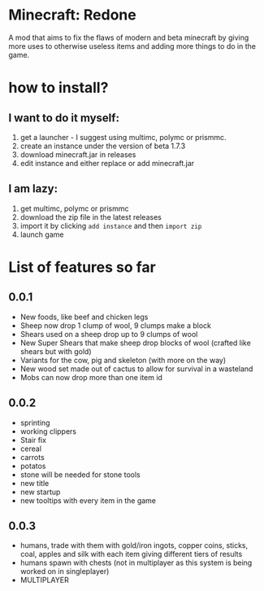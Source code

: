 # Minecraft: Redone
A mod that aims to fix the flaws of modern and beta minecraft by giving more uses to otherwise useless items and adding more things to do in the game.

# how to install?
## I want to do it myself: 
1) get a launcher - I suggest using multimc, polymc or prismmc.
2) create an instance under the version of beta 1.7.3
3) download minecraft.jar in releases
4) edit instance and either replace or add minecraft.jar 

## I am lazy:
1) get multimc, polymc or prismmc
2) download the zip file in the latest releases
3) import it by clicking `add instance` and then `import zip`
4) launch game
 
# List of features so far
## 0.0.1
* New foods, like beef and chicken legs
* Sheep now drop 1 clump of wool, 9 clumps make a block
* Shears used on a sheep drop up to 9 clumps of wool
* New Super Shears that make sheep drop blocks of wool (crafted like shears but with gold)
* Variants for the cow, pig and skeleton (with more on the way)
* New wood set made out of cactus to allow for survival in a wasteland
* Mobs can now drop more than one item id
## 0.0.2
* sprinting
* working clippers
* Stair fix
* cereal
* carrots
* potatos
* stone will be needed for stone tools
* new title
* new startup
* new tooltips with every item in the game

## 0.0.3
* humans, trade with them with gold/iron ingots, copper coins, sticks, coal, apples and silk with each item giving different tiers of results
* humans spawn with chests (not in multiplayer as this system is being worked on in singleplayer)
* MULTIPLAYER
